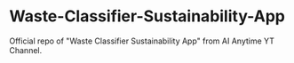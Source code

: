 # Waste-Classifier-Sustainability-App
Official repo of "Waste Classifier Sustainability App" from AI Anytime YT Channel.
